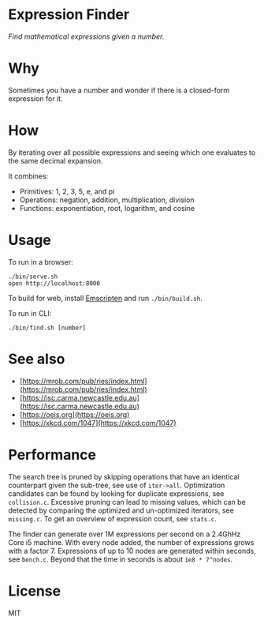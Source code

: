 Expression Finder
=================

*Find mathematical expressions given a number.*

# Why

Sometimes you have a number and wonder if there is a closed-form expression for it.

# How

By iterating over all possible expressions and seeing which one evaluates to the same decimal expansion.

It combines:
- Primitives: 1, 2, 3, 5, e, and pi
- Operations: negation, addition, multiplication, division
- Functions: exponentiation, root, logarithm, and cosine

# Usage

To run in a browser:

    ./bin/serve.sh
    open http://localhost:8000

To build for web, install [Emscripten](https://emscripten.org) and run `./bin/build.sh`.

To run in CLI:

	./bin/find.sh [number]

# See also

- [https://mrob.com/pub/ries/index.html](https://mrob.com/pub/ries/index.html)
- [https://isc.carma.newcastle.edu.au](https://isc.carma.newcastle.edu.au)
- [https://oeis.org](https://oeis.org)
- [https://xkcd.com/1047](https://xkcd.com/1047)

# Performance

The search tree is pruned by skipping operations that have an identical counterpart given the sub-tree, see use of `iter->all`. Optimization candidates can be found by looking for duplicate expressions, see `collision.c`. Excessive pruning can lead to missing values, which can be detected by comparing the optimized and un-optimized iterators, see `missing.c`. To get an overview of expression count, see `stats.c`.

The finder can generate over 1M expressions per second on a 2.4GhHz Core i5 machine. With every node added, the number of expressions grows with a factor 7. Expressions of up to 10 nodes are generated within seconds, see `bench.c`. Beyond that the time in seconds is about `1e8 * 7^nodes`.

# License

MIT
